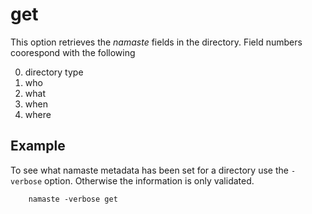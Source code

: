 
# get

This option retrieves the _namaste_ fields in the directory.
Field numbers coorespond with the following 

0. directory type
1. who
2. what
3. when
4. where

## Example

To see what namaste metadata has been set for a directory
use the `-verbose` option. Otherwise the information is 
only validated.

```
    namaste -verbose get
```

